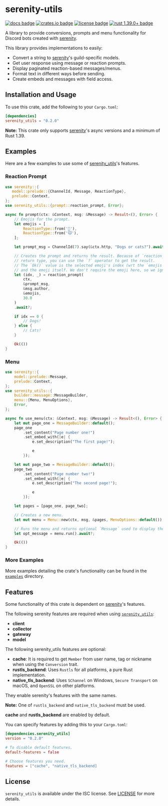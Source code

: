 # serenity-utils

[![docs badge][]][docs link] [![crates.io badge][]][crates.io link] [![license badge][]][license link] [![rust 1.39.0+ badge]][rust 1.39.0+ link]

A library to provide conversions, prompts and menu functionality for
Discord bots created with [serenity].

This library provides implementations to easily:

- Convert a string to [serenity]'s guild-specific models.
- Get user response using message or reaction prompts.
- Display paginated reaction-based messages/menus.
- Format text in different ways before sending.
- Create embeds and messages with field access.

## Installation and Usage

To use this crate, add the following to your `Cargo.toml`:

```toml
[dependencies]
serenity_utils = "0.2.0"
```

**Note:** This crate only supports [serenity]'s async versions and a minimum of Rust 1.39.

## Examples

Here are a few examples to use some of [serenity_utils]'s features.

### Reaction Prompt

```rust
use serenity::{
   model::prelude::{ChannelId, Message, ReactionType},
   prelude::Context,
};
use serenity_utils::{prompt::reaction_prompt, Error};

async fn prompt(ctx: &Context, msg: &Message) -> Result<(), Error> {
    // Emojis for the prompt.
    let emojis = [
        ReactionType::from('🐶'),
        ReactionType::from('🐱'),
    ];

    let prompt_msg = ChannelId(7).say(&ctx.http, "Dogs or cats?").await?;

    // Creates the prompt and returns the result. Because of `reaction_prompt`'s
    // return type, you can use the `?` operator to get the result.
    // The `Ok()` value is the selected emoji's index (wrt the `emojis` slice)
    // and the emoji itself. We don't require the emoji here, so we ignore it.
    let (idx, _) = reaction_prompt(
        ctx,
        &prompt_msg,
        &msg.author,
        &emojis,
        30.0
    )
    .await?;

    if idx == 0 {
        // Dogs!
    } else {
        // Cats!
    }

    Ok(())
}
```

### Menu

```rust
use serenity::{
    model::prelude::Message,
    prelude::Context,
};
use serenity_utils::{
    builder::message::MessageBuilder,
    menu::{Menu, MenuOptions},
    Error,
};

async fn use_menu(ctx: &Context, msg: &Message) -> Result<(), Error> {
    let mut page_one = MessageBuilder::default();
    page_one
        .set_content("Page number one!")
        .set_embed_with(|e| {
            e.set_description("The first page!");

            e
        });

    let mut page_two = MessageBuilder::default();
    page_two
        .set_content("Page number two!")
        .set_embed_with(|e| {
            e.set_description("The second page!");

            e
        });

    let pages = [page_one, page_two];

    // Creates a new menu.
    let mut menu = Menu::new(ctx, msg, &pages, MenuOptions::default());

    // Runs the menu and returns optional `Message` used to display the menu.
    let opt_message = menu.run().await?;

    Ok(())
}
```

### More Examples

More examples detailing the crate's functionality can be found in the [`examples`] directory.

## Features

Some functionality of this crate is dependent on [serenity]'s features.

The following serenity features are required when using [`serenity_utils`]:

- **client**
- **collector**
- **gateway**
- **model**

The following serenity_utils features are optional:

- **cache**: It is required to get `Member` from user name, tag or nickname when using the `Conversion` trait.
- **rustls_backend**: Uses `Rustls` for all platforms, a pure Rust implementation.
- **native_tls_backend**: Uses `SChannel` on Windows, `Secure Transport` on macOS, and `OpenSSL` on other platforms.

They enable serenity's features with the same names.

**Note:** One of `rustls_backend` and `native_tls_backend` must be used.

**cache** and **rustls_backend** are enabled by default.

You can specify features by adding this to your `Cargo.toml`:

```toml
[dependencies.serenity_utils]
version = "0.2.0"

# To disable default features.
default-features = false

# Choose features you need.
features = ["cache", "native_tls_backend]
```

## License

`serenity_utils` is available under the ISC license. See [LICENSE](LICENSE.md) for more details.

[serenity]: https://github.com/serenity-rs/serenity
[serenity_utils]: https://github.com/AriusX7/serenity-utils
[`examples`]: https://github.com/AriusX7/serenity-utils/tree/master/examples
[`serenity_utils`]: https://github.com/AriusX7/serenity-utils
[license badge]: https://img.shields.io/badge/license-ISC-00D00D.svg?style=for-the-badge
[license link]: https://github.com/AriusX7/serenity-utils/blob/master/LICENSE.md
[docs badge]: https://img.shields.io/badge/docs-online-8E3FFF.svg?style=for-the-badge
[docs link]: https://docs.rs/serenity_utils/
[crates.io link]: https://crates.io/crates/serenity_utils
[crates.io badge]: https://img.shields.io/crates/v/serenity_utils?color=00A1D0&label=crates.io&style=for-the-badge
[rust 1.39.0+ badge]: https://img.shields.io/badge/rust-1.39.0+-93450a.svg?style=for-the-badge
[rust 1.39.0+ link]: https://blog.rust-lang.org/2019/11/07/Rust-1.39.0.html
